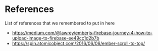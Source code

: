 

# References

List of references that we remembered to put in here

* https://medium.com/@lawrey/emberjs-firebase-journey-4-how-to-upload-image-to-firebase-ee49cc1d2b7b
* https://spin.atomicobject.com/2016/06/06/ember-scroll-to-top/



